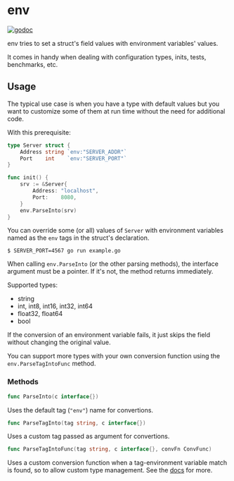 # env

[![godoc](https://godoc.org/github.com/ruggi/env?status.svg)](https://godoc.org/github.com/ruggi/env)

env tries to set a struct's field values with environment variables' values.

It comes in handy when dealing with configuration types, inits, tests, benchmarks, etc.

## Usage

The typical use case is when you have a type with default values but you want to customize some of them at run time without the need for additional code.

With this prerequisite:

```go
type Server struct {
    Address string `env:"SERVER_ADDR"`
    Port    int    `env:"SERVER_PORT"` 
}

func init() {
    srv := &Server{
        Address: "localhost",
        Port:    8080,
    }
    env.ParseInto(srv)
}
```

You can override some (or all) values of `Server` with environment variables named as the `env` tags in the struct's declaration.

```
$ SERVER_PORT=4567 go run example.go
```

When calling `env.ParseInto` (or the other parsing methods), the interface argument must be a pointer. If it's not, the method returns immediately.

Supported types:
* string
* int, int8, int16, int32, int64
* float32, float64
* bool

If the conversion of an environment variable fails, it just skips the field without changing the original value.

You can support more types with your own conversion function using the `env.ParseTagIntoFunc` method.

### Methods

```go
func ParseInto(c interface{})
```
Uses the default tag (`"env"`) name for convertions.

```go
func ParseTagInto(tag string, c interface{})
```
Uses a custom tag passed as argument for convertions.

```go
func ParseTagIntoFunc(tag string, c interface{}, convFn ConvFunc)
```
Uses a custom conversion function when a tag-environment variable match is found, so to allow custom type management. See the [docs](https://godoc.org/github.com/ruggi/env) for more.

